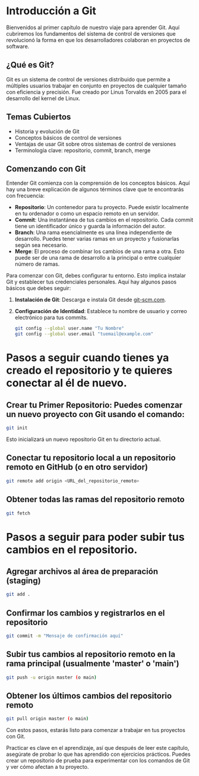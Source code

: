 # Introducción a Git

Bienvenidos al primer capítulo de nuestro viaje para aprender Git. Aquí cubriremos los fundamentos del sistema de control de versiones que revolucionó la forma en que los desarrolladores colaboran en proyectos de software.

## ¿Qué es Git?

Git es un sistema de control de versiones distribuido que permite a múltiples usuarios trabajar en conjunto en proyectos de cualquier tamaño con eficiencia y precisión. Fue creado por Linus Torvalds en 2005 para el desarrollo del kernel de Linux.

## Temas Cubiertos

- Historia y evolución de Git
- Conceptos básicos de control de versiones
- Ventajas de usar Git sobre otros sistemas de control de versiones
- Terminología clave: repositorio, commit, branch, merge

## Comenzando con Git

Entender Git comienza con la comprensión de los conceptos básicos. Aquí hay una breve explicación de algunos términos clave que te encontrarás con frecuencia:

- **Repositorio**: Un contenedor para tu proyecto. Puede existir localmente en tu ordenador o como un espacio remoto en un servidor.
- **Commit**: Una instantánea de tus cambios en el repositorio. Cada commit tiene un identificador único y guarda la información del autor.
- **Branch**: Una rama esencialmente es una línea independiente de desarrollo. Puedes tener varias ramas en un proyecto y fusionarlas según sea necesario.
- **Merge**: El proceso de combinar los cambios de una rama a otra. Esto puede ser de una rama de desarrollo a la principal o entre cualquier número de ramas.

Para comenzar con Git, debes configurar tu entorno. Esto implica instalar Git y establecer tus credenciales personales. Aquí hay algunos pasos básicos que debes seguir:

1. **Instalación de Git**: Descarga e instala Git desde [git-scm.com](https://git-scm.com/).
2. **Configuración de Identidad**: Establece tu nombre de usuario y correo electrónico para tus commits.

   ```bash
   git config --global user.name "Tu Nombre"
   git config --global user.email "tuemail@example.com"


# Pasos a seguir cuando tienes ya creado el repositorio y te quieres conectar al él de nuevo.

## Crear tu Primer Repositorio: Puedes comenzar un nuevo proyecto con Git usando el comando:

   ```bash
   git init 
   ```
Esto inicializará un nuevo repositorio Git en tu directorio actual.

## Conectar tu repositorio local a un repositorio remoto en GitHub (o en otro servidor)

````bash
git remote add origin <URL_del_repositorio_remoto>
````
## Obtener todas las ramas del repositorio remoto

```bash
git fetch 
```

# Pasos a seguir para poder subir tus cambios en el repositorio.

## Agregar archivos al área de preparación (staging)

```bash
git add .
```
## Confirmar los cambios y registrarlos en el repositorio

```bash
git commit -m "Mensaje de confirmación aquí"
```

## Subir tus cambios al repositorio remoto en la rama principal (usualmente 'master' o 'main')

```bash
git push -u origin master (o main)
```

## Obtener los últimos cambios del repositorio remoto
```bash
git pull origin master (o main)
```

Con estos pasos, estarás listo para comenzar a trabajar en tus proyectos con Git.

Practicar es clave en el aprendizaje, así que después de leer este capítulo, asegúrate de probar lo que has aprendido con ejercicios prácticos. Puedes crear un repositorio de prueba para experimentar con los comandos de Git y ver cómo afectan a tu proyecto.
